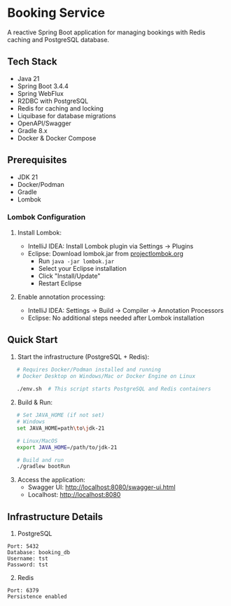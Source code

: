 # Booking Service

A reactive Spring Boot application for managing bookings with Redis caching and PostgreSQL database.

## Tech Stack

- Java 21
- Spring Boot 3.4.4
- Spring WebFlux
- R2DBC with PostgreSQL
- Redis for caching and locking
- Liquibase for database migrations
- OpenAPI/Swagger
- Gradle 8.x
- Docker & Docker Compose

## Prerequisites

- JDK 21
- Docker/Podman
- Gradle
- Lombok

### Lombok Configuration
1. Install Lombok:
   - IntelliJ IDEA: Install Lombok plugin via Settings -> Plugins
   - Eclipse: Download lombok.jar from [projectlombok.org](https://projectlombok.org/download)
      - Run `java -jar lombok.jar`
      - Select your Eclipse installation
      - Click "Install/Update"
      - Restart Eclipse

2. Enable annotation processing:
   - IntelliJ IDEA: Settings -> Build -> Compiler -> Annotation Processors
   - Eclipse: No additional steps needed after Lombok installation
   
## Quick Start

1. Start the infrastructure (PostgreSQL + Redis):
```bash
   # Requires Docker/Podman installed and running
   # Docker Desktop on Windows/Mac or Docker Engine on Linux
   
   ./env.sh  # This script starts PostgreSQL and Redis containers
```
2. Build & Run:
```bash
   # Set JAVA_HOME (if not set)
   # Windows
   set JAVA_HOME=path\to\jdk-21

   # Linux/MacOS
   export JAVA_HOME=/path/to/jdk-21

   # Build and run
   ./gradlew bootRun
```   
3. Access the application:
   - Swagger UI: [http://localhost:8080/swagger-ui.html](http://localhost:8080/swagger-ui.html)
   - Localhost: [http://localhost:8080](http://localhost:8080)
   
## Infrastructure Details
1. PostgreSQL
```
Port: 5432
Database: booking_db
Username: tst
Password: tst
```

2. Redis
```
Port: 6379
Persistence enabled
```
